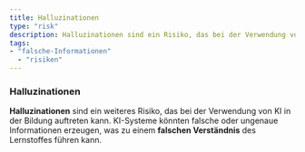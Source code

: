 ```yaml
---
title: Halluzinationen
type: "risk"
description: Halluzinationen sind ein Risiko, das bei der Verwendung von KI in der Bildung auftreten kann, dabei können KI-Systeme falsche oder ungenaue Informationen erzeugen.
tags:
- "falsche-Informationen"
  - "risiken"
---
```


### Halluzinationen

**Halluzinationen** sind ein weiteres Risiko, das bei der Verwendung von KI in der Bildung auftreten kann. KI-Systeme könnten falsche oder ungenaue Informationen erzeugen, was zu einem **falschen Verständnis** des Lernstoffes führen kann.
